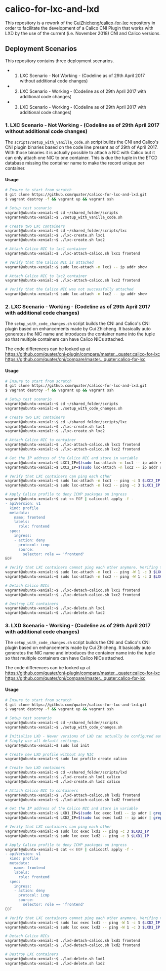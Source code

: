 # calico-for-lxc-and-lxd

This repository is a rework of the [CuiZhicheng/calico-for-lxc](https://github.com/CuiZhicheng/calico-for-lxc.git) repository in order to facilitate the development of a Calico CNI Plugin that works with LXD by the use of the current (i.e. November 2018) CNI and Calico versions.

## Deployment Scenarios

This repository contains three deployment scenarios.

* 1. LXC Scenario - Not Working - (Codeline as of 29th April 2017 without additional code changes)
* 2. LXC Scenario - Working - (Codeline as of 29th April 2017 with additional code changes)
* 3. LXD Scenario - Working - (Codeline as of 29th April 2017 with additional code changes)

### 1. LXC Scenario - Not Working - (Codeline as of 29th April 2017 without additional code changes)

The `scripts/setup_with_vanilla_code.sh` script builds the CNI and Calico's CNI plugin binaries based on the code line present as of 29th of April 2017. With those binaries it is actually possible to attach a NIC with Calico but it can only attach one NIC to one container. This is due the tuple in the ETCD database missing the container name to make the record unique per container.

#### Usage

```BASH
# Ensure to start from scratch
$ git clone https://github.com/quater/calico-for-lxc-and-lxd.git
$ vagrant destroy -f && vagrant up && vagrant ssh

# Setup test scenario
vagrant@ubuntu-xenial:~$ cd ~/shared_folder/scripts
vagrant@ubuntu-xenial:~$ ./setup_with_vanilla_code.sh

# Create two LXC containers
vagrant@ubuntu-xenial:~$ cd ~/shared_folder/scripts/lxc
vagrant@ubuntu-xenial:~$ ./lxc-create.sh lxc1
vagrant@ubuntu-xenial:~$ ./lxc-create.sh lxc2

# Attach Calico NIC to lxc1 container
vagrant@ubuntu-xenial:~$ ./lxc-attach-calico.sh lxc1 frontend

# Verify that the Calico NIC is attached
vagrant@ubuntu-xenial:~$ sudo lxc-attach -n lxc1 -- ip addr show

# Attach Calico NIC to lxc2 container
vagrant@ubuntu-xenial:~$ ./lxc-attach-calico.sh lxc2 frontend

# Verify that the Calico NIC was not successfully attached
vagrant@ubuntu-xenial:~$ sudo lxc-attach -n lxc2 -- ip addr show
```

### 2. LXC Scenario - Working - (Codeline as of 29th April 2017 with additional code changes)

The `setup_with_code_changes.sh` script builds the CNI and Calico's CNI plugin based on enhancements made by Cui Zhicheng. It basically auto generates the NIC name and introduces the container name into the tuple so that multiple containers can have Calico NICs attached.

The code differences can be looked up at  
https://github.com/quater/cni-plugin/compare/master...quater:calico-for-lxc  
https://github.com/quater/cni/compare/master...quater:calico-for-lxc

#### Usage

```BASH
# Ensure to start from scratch
$ git clone https://github.com/quater/calico-for-lxc-and-lxd.git
$ vagrant destroy -f && vagrant up && vagrant ssh

# Setup test scenario
vagrant@ubuntu-xenial:~$ cd ~/shared_folder/scripts
vagrant@ubuntu-xenial:~$ ./setup_with_code_changes.sh

# Create two LXC containers
vagrant@ubuntu-xenial:~$ cd ~/shared_folder/scripts/lxc
vagrant@ubuntu-xenial:~$ ./lxc-create.sh lxc1
vagrant@ubuntu-xenial:~$ ./lxc-create.sh lxc2

# Attach Calico NIC to container
vagrant@ubuntu-xenial:~$ ./lxc-attach-calico.sh lxc1 frontend
vagrant@ubuntu-xenial:~$ ./lxc-attach-calico.sh lxc2 frontend

# Get the IP address of the Calico NIC and store in variable
vagrant@ubuntu-xenial:~$ LXC1_IP=$(sudo lxc-attach -n lxc1 -- ip addr show | grep calico | grep -Po 'inet \K[\d.]+')
vagrant@ubuntu-xenial:~$ LXC2_IP=$(sudo lxc-attach -n lxc2 -- ip addr show | grep calico | grep -Po 'inet \K[\d.]+')

# Verify that LXC containers can ping each other
vagrant@ubuntu-xenial:~$ sudo lxc-attach -n lxc1 -- ping -c 3 $LXC2_IP
vagrant@ubuntu-xenial:~$ sudo lxc-attach -n lxc2 -- ping -c 3 $LXC1_IP

# Apply Calico profile to deny ICMP packages on ingress
vagrant@ubuntu-xenial:~$ cat << EOF | calicoctl apply -f -
- apiVersion: v1
  kind: profile
  metadata:
    name: frontend
    labels:
      role: frontend
  spec:
    ingress:
    - action: deny
      protocol: icmp
      source:
        selector: role == 'frontend'
EOF

# Verify that LXC containers cannot ping each other anymore. Verifing that Calico is doing its work!
vagrant@ubuntu-xenial:~$ sudo lxc-attach -n lxc1 -- ping -W 1 -c 3 $LXC2_IP
vagrant@ubuntu-xenial:~$ sudo lxc-attach -n lxc2 -- ping -W 1 -c 3 $LXC1_IP

# Detach Calico NICs
vagrant@ubuntu-xenial:~$ ./lxc-detach-calico.sh lxc1 frontend
vagrant@ubuntu-xenial:~$ ./lxc-detach-calico.sh lxc2 frontend

# Destroy LXC containers
vagrant@ubuntu-xenial:~$ ./lxc-delete.sh lxc1
vagrant@ubuntu-xenial:~$ ./lxc-delete.sh lxc2
```

### 3. LXD Scenario - Working - (Codeline as of 29th April 2017 with additional code changes)

The `setup_with_code_changes.sh` script builds the CNI and Calico's CNI plugin based on enhancements made by Cui Zhicheng. It basically auto generates the NIC name and introduces the container name into the tuple so that multiple containers can have Calico NICs attached.

The code differences can be looked up at  
https://github.com/quater/cni-plugin/compare/master...quater:calico-for-lxc  
https://github.com/quater/cni/compare/master...quater:calico-for-lxc

#### Usage

```BASH
# Ensure to start from scratch
$ git clone https://github.com/quater/calico-for-lxc-and-lxd.git
$ vagrant destroy -f && vagrant up && vagrant ssh

# Setup test scenario
vagrant@ubuntu-xenial:~$ cd ~/shared_folder/scripts
vagrant@ubuntu-xenial:~$ ./setup_with_code_changes.sh

# Initialize LXD - Newer versions of LXD can actually be configured automatically but this version does not.
# Simply use all default settings.
vagrant@ubuntu-xenial:~$ sudo lxd init

# Create new LXD profile without any NIC
vagrant@ubuntu-xenial:~$ sudo lxc profile create calico

# Create two LXD containers
vagrant@ubuntu-xenial:~$ cd ~/shared_folder/scripts/lxd
vagrant@ubuntu-xenial:~$ ./lxd-create.sh lxd1 calico
vagrant@ubuntu-xenial:~$ ./lxd-create.sh lxd2 calico

# Attach Calico NIC to containers
vagrant@ubuntu-xenial:~$ ./lxd-attach-calico.sh lxd1 frontend
vagrant@ubuntu-xenial:~$ ./lxd-attach-calico.sh lxd2 frontend

# Get the IP address of the Calico NIC and store in variable
vagrant@ubuntu-xenial:~$ LXD1_IP=$(sudo lxc exec lxd1 -- ip addr | grep -A 3 calico | grep -Po 'inet \K[\d.]+')
vagrant@ubuntu-xenial:~$ LXD2_IP=$(sudo lxc exec lxd2 -- ip addr | grep -A 3 calico | grep -Po 'inet \K[\d.]+')

# Verify that LXC containers can ping each other
vagrant@ubuntu-xenial:~$ sudo lxc exec lxd1 -- ping -c 3 $LXD2_IP
vagrant@ubuntu-xenial:~$ sudo lxc exec lxd2 -- ping -c 3 $LXD1_IP

# Apply Calico profile to deny ICMP packages on ingress
vagrant@ubuntu-xenial:~$ cat << EOF | calicoctl apply -f -
- apiVersion: v1
  kind: profile
  metadata:
    name: frontend
    labels:
      role: frontend
  spec:
    ingress:
    - action: deny
      protocol: icmp
      source:
        selector: role == 'frontend'
EOF

# Verify that LXC containers cannot ping each other anymore. Verifing that Calico is doing its work!
vagrant@ubuntu-xenial:~$ sudo lxc exec lxd1 -- ping -W 1 -c 3 $LXD2_IP
vagrant@ubuntu-xenial:~$ sudo lxc exec lxd2 -- ping -W 1 -c 3 $LXD1_IP

# Detach Calico NICs
vagrant@ubuntu-xenial:~$ ./lxd-detach-calico.sh lxd1 frontend
vagrant@ubuntu-xenial:~$ ./lxd-detach-calico.sh lxd2 frontend

# Destroy LXC containers
vagrant@ubuntu-xenial:~$ ./lxd-delete.sh lxd1
vagrant@ubuntu-xenial:~$ ./lxd-delete.sh lxd2
```
